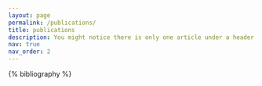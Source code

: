 ```yaml
---
layout: page
permalink: /publications/
title: publications
description: You might notice there is only one article under a header titled publications. I expect that to change in the future.
nav: true
nav_order: 2
---
```


<!-- _pages/publications.md -->
<div class="publications">

{% bibliography %}

</div>
